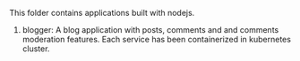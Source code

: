 This folder contains applications built with nodejs.

1. blogger: A blog application with posts, comments and and comments moderation features. Each service has been containerized in kubernetes cluster.
